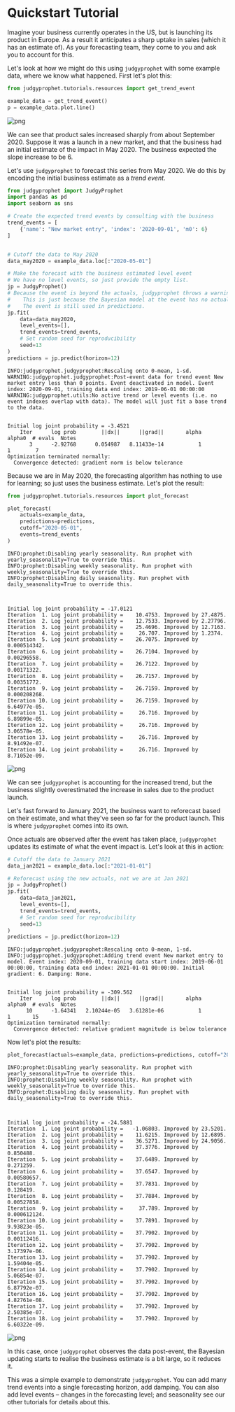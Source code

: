 # Quickstart Tutorial

Imagine your business currently operates in the US, but is launching its product in Europe. As a result it anticipates a sharp uptake in sales (which it has an estimate of). As your forecasting team, they come to you and ask you to account for this.

Let's look at how we might do this using `judgyprophet` with some example data, where we know what happened. First let's plot this:


```python
from judgyprophet.tutorials.resources import get_trend_event

example_data = get_trend_event()
p = example_data.plot.line()
```



![png](output_1_0.png)



We can see that product sales increased sharply from about September 2020. Suppose it was a launch in a new market, and that the business had an initial estimate of the impact in May 2020. The business expected the slope increase to be 6.

Let's use `judgyprophet` to forecast this series from May 2020. We do this by encoding the initial business estimate as a _trend event_.


```python
from judgyprophet import JudgyProphet
import pandas as pd
import seaborn as sns

# Create the expected trend events by consulting with the business
trend_events = [
    {'name': "New market entry", 'index': '2020-09-01', 'm0': 6}
]


# Cutoff the data to May 2020
data_may2020 = example_data.loc[:"2020-05-01"]

# Make the forecast with the business estimated level event
# We have no level events, so just provide the empty list.
jp = JudgyProphet()
# Because the event is beyond the actuals, judgyprophet throws a warning.
#    This is just because the Bayesian model at the event has no actuals to learn from.
#    The event is still used in predictions.
jp.fit(
    data=data_may2020,
    level_events=[],
    trend_events=trend_events,
    # Set random seed for reproducibility
    seed=13
)
predictions = jp.predict(horizon=12)
```

    INFO:judgyprophet.judgyprophet:Rescaling onto 0-mean, 1-sd.
    WARNING:judgyprophet.judgyprophet:Post-event data for trend event New market entry less than 0 points. Event deactivated in model. Event index: 2020-09-01, training data end index: 2019-06-01 00:00:00
    WARNING:judgyprophet.utils:No active trend or level events (i.e. no event indexes overlap with data). The model will just fit a base trend to the data.


    Initial log joint probability = -3.4521
        Iter      log prob        ||dx||      ||grad||       alpha      alpha0  # evals  Notes
           3      -2.92768      0.054987   8.11433e-14           1           1        7
    Optimization terminated normally:
      Convergence detected: gradient norm is below tolerance


Because we are in May 2020, the forecasting algorithm has nothing to use for learning; so just uses the business estimate. Let's plot the result:


```python
from judgyprophet.tutorials.resources import plot_forecast

plot_forecast(
    actuals=example_data,
    predictions=predictions,
    cutoff="2020-05-01",
    events=trend_events
)
```

    INFO:prophet:Disabling yearly seasonality. Run prophet with yearly_seasonality=True to override this.
    INFO:prophet:Disabling weekly seasonality. Run prophet with weekly_seasonality=True to override this.
    INFO:prophet:Disabling daily seasonality. Run prophet with daily_seasonality=True to override this.



    Initial log joint probability = -17.0121
    Iteration  1. Log joint probability =    10.4753. Improved by 27.4875.
    Iteration  2. Log joint probability =    12.7533. Improved by 2.27796.
    Iteration  3. Log joint probability =    25.4696. Improved by 12.7163.
    Iteration  4. Log joint probability =     26.707. Improved by 1.2374.
    Iteration  5. Log joint probability =    26.7075. Improved by 0.000514342.
    Iteration  6. Log joint probability =    26.7104. Improved by 0.00296558.
    Iteration  7. Log joint probability =    26.7122. Improved by 0.00171322.
    Iteration  8. Log joint probability =    26.7157. Improved by 0.00351772.
    Iteration  9. Log joint probability =    26.7159. Improved by 0.000208268.
    Iteration 10. Log joint probability =    26.7159. Improved by 6.64977e-05.
    Iteration 11. Log joint probability =     26.716. Improved by 6.89899e-05.
    Iteration 12. Log joint probability =     26.716. Improved by 3.06578e-05.
    Iteration 13. Log joint probability =     26.716. Improved by 8.91492e-07.
    Iteration 14. Log joint probability =     26.716. Improved by 8.71052e-09.




![png](output_5_2.png)



We can see `judgyprophet` is accounting for the increased trend, but the business slightly overestimated the increase in sales due to the product launch.

Let's fast forward to January 2021, the business want to reforecast based on their estimate, and what they've seen so far for the product launch. This is where `judgyprophet` comes into its own.

Once actuals are observed after the event has taken place, `judgyprophet` updates its estimate of what the event impact is. Let's look at this in action:


```python
# Cutoff the data to January 2021
data_jan2021 = example_data.loc[:"2021-01-01"]

# Reforecast using the new actuals, not we are at Jan 2021
jp = JudgyProphet()
jp.fit(
    data=data_jan2021,
    level_events=[],
    trend_events=trend_events,
    # Set random seed for reproducibility
    seed=13
)
predictions = jp.predict(horizon=12)
```

    INFO:judgyprophet.judgyprophet:Rescaling onto 0-mean, 1-sd.
    INFO:judgyprophet.judgyprophet:Adding trend event New market entry to model. Event index: 2020-09-01, training data start index: 2019-06-01 00:00:00, training data end index: 2021-01-01 00:00:00. Initial gradient: 6. Damping: None.


    Initial log joint probability = -309.562
        Iter      log prob        ||dx||      ||grad||       alpha      alpha0  # evals  Notes
          10      -1.64341   2.10244e-05   3.61281e-06           1           1       15
    Optimization terminated normally:
      Convergence detected: relative gradient magnitude is below tolerance


Now let's plot the results:


```python
plot_forecast(actuals=example_data, predictions=predictions, cutoff="2021-01-01", events=trend_events)
```

    INFO:prophet:Disabling yearly seasonality. Run prophet with yearly_seasonality=True to override this.
    INFO:prophet:Disabling weekly seasonality. Run prophet with weekly_seasonality=True to override this.
    INFO:prophet:Disabling daily seasonality. Run prophet with daily_seasonality=True to override this.



    Initial log joint probability = -24.5881
    Iteration  1. Log joint probability =   -1.06803. Improved by 23.5201.
    Iteration  2. Log joint probability =    11.6215. Improved by 12.6895.
    Iteration  3. Log joint probability =    36.5271. Improved by 24.9056.
    Iteration  4. Log joint probability =    37.3776. Improved by 0.850488.
    Iteration  5. Log joint probability =    37.6489. Improved by 0.271259.
    Iteration  6. Log joint probability =    37.6547. Improved by 0.00580657.
    Iteration  7. Log joint probability =    37.7831. Improved by 0.128419.
    Iteration  8. Log joint probability =    37.7884. Improved by 0.00527858.
    Iteration  9. Log joint probability =     37.789. Improved by 0.000612124.
    Iteration 10. Log joint probability =    37.7891. Improved by 9.93823e-05.
    Iteration 11. Log joint probability =    37.7902. Improved by 0.00112416.
    Iteration 12. Log joint probability =    37.7902. Improved by 3.17397e-06.
    Iteration 13. Log joint probability =    37.7902. Improved by 1.59404e-05.
    Iteration 14. Log joint probability =    37.7902. Improved by 5.06854e-07.
    Iteration 15. Log joint probability =    37.7902. Improved by 6.87792e-07.
    Iteration 16. Log joint probability =    37.7902. Improved by 4.82761e-08.
    Iteration 17. Log joint probability =    37.7902. Improved by 2.50385e-07.
    Iteration 18. Log joint probability =    37.7902. Improved by 6.60322e-09.




![png](output_9_2.png)



In this case, once `judgyprophet` observes the data post-event, the Bayesian updating starts to realise the business estimate is a bit large, so it reduces it.

This was a simple example to demonstrate `judgyprophet`. You can add many trend events into a single forecasting horizon, add damping. You can also add level events – changes in the forecasting level; and seasonality see our other tutorials for details about this.
